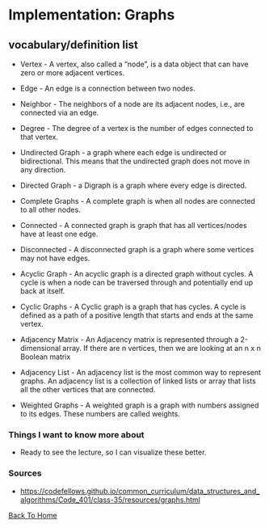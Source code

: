 # Implementation: Graphs

## vocabulary/definition list

- Vertex - A vertex, also called a “node”, is a data object that can have zero or more adjacent vertices.

- Edge - An edge is a connection between two nodes.

- Neighbor - The neighbors of a node are its adjacent nodes, i.e., are connected via an edge.

- Degree - The degree of a vertex is the number of edges connected to that vertex.

- Undirected Graph - a graph where each edge is undirected or bidirectional. This means that the undirected graph does not move in any direction.

- Directed Graph - a Digraph is a graph where every edge is directed.

- Complete Graphs - A complete graph is when all nodes are connected to all other nodes.

- Connected - A connected graph is graph that has all vertices/nodes have at least one edge.

- Disconnected - A disconnected graph is a graph where some vertices may not have edges.

- Acyclic Graph - An acyclic graph is a directed graph without cycles. A cycle is when a node can be traversed through and potentially end up back at itself.

- Cyclic Graphs - A Cyclic graph is a graph that has cycles. A cycle is defined as a path of a positive length that starts and ends at the same vertex.

- Adjacency Matrix - An Adjacency matrix is represented through a 2-dimensional array. If there are n vertices, then we are looking at an n x n Boolean matrix

- Adjacency List - An adjacency list is the most common way to represent graphs. An adjacency list is a collection of linked lists or array that lists all the other vertices that are connected.

- Weighted Graphs - A weighted graph is a graph with numbers assigned to its edges. These numbers are called weights.

### Things I want to know more about

- Ready to see the lecture, so I can visualize these better.

### Sources

- <https://codefellows.github.io/common_curriculum/data_structures_and_algorithms/Code_401/class-35/resources/graphs.html>

[Back To Home](../README.md)